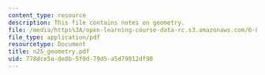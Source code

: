 ```yaml
---
content_type: resource
description: This file contains notes on geometry.
file: /media/https%3A/open-learning-course-data-rc.s3.amazonaws.com/6-854j-advanced-algorithms-fall-2005/778dce5ade8b5f0d79d5a5d79012df90_n25_geometry.pdf
file_type: application/pdf
resourcetype: Document
title: n25_geometry.pdf
uid: 778dce5a-de8b-5f0d-79d5-a5d79012df90
---
```

